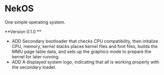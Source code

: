 # NekOS

One simple operating system.

**Version 0.1.0 **

* ADD Secondary bootloader that checks CPU compatibility, then initalize CPU, memory, kernel stacks places kernel files and font files, builds the MMU page table data, and sets up the graphics mode to prepare the kernel for later running.
* ADD A displayed system logo, indicating that all is working properly with the secondary loader.



